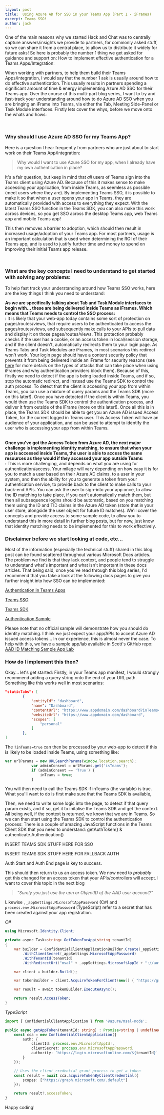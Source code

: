 ```yaml
---
layout: post
title:  Using Azure AD for SSO in your Teams App (Part 1 - iFrames)
excerpt: Teams SSO!
author: jack
---
```


One of the main reasons why we started Hack and Chat was to centrally capture answers/insights we provide to partners, for commonly asked stuff,  so we can share it from a central place, to allow us to distribute it widely for future asks! So here is probably the number 1 thing we get asked for guidance and support on: How to implement effective authentication for a Teams Apps/Integration:

When working with partners, to help them build their Teams Apps/Integration, I would say that the number 1 ask is usually around how to do effective authentication. This usually results in partners spending a significant amount of time & energy implementing Azure AD SSO for their Teams app. Over the course of this multi-part blog series, I want to try and fast-track your understanding around how to do Azure AD SSO when you are bringing an iFrame into Teams, via either the Tab, Meeting Side-Panel or Task Module interfaces. Firstly lets cover the whys, before we move onto the whats and hows:

<br>

### Why should I use Azure AD SSO for my Teams App?
Here is a question I hear frequently from partners who are just about to start work on their Teams App/Integration:

>Why would I want to use Azure SSO for my app, when I already have my own authentication in place?

It's a fair question, but keep in mind that *all* users of Teams sign into the Teams client using Azure AD. Because of this it makes sense to make accessing your application, from inside Teams, as seemless as possible (meet users where they are). By implementing Teams SSO, it is possible to make it so that when a user opens your app in Teams, they are automatically provided with access to everything they expect. With the latest Teams SSO function in the Teams SDK, you can also make this work across devices, so you get SSO across the desktop Teams app, web Teams app and mobile Teams app!

This then removes a barrier to adoption, which should then result in increased usage/adoption of your Teams app. For most partners, usage is an important calculation that is used when determining the ROI of their Teams app, and is used to justify further time and money to spend on improving their initial Teams app release.

<br>

### What are the key concepts I need to understand to get started with solving any problems:
To help fast track your understanding around how Teams SSO works, here are the key things I think you need to understand:

**As we are specifically talking about Tab and Task Module interfaces to begin with... these are being delivered inside Teams as iFrames. Which means that Teams needs to control the SSO process:**
<br />
: It is likely that your web-app today contains some sort of protection on pages/routes/views, that require users to be authenticated to access the pages/routes/views, and subsequently make calls to your APIs to pull data and display it on those pages/routes/views. This protection probably checks if the user has a cookie, or an access token in local/session storage, and if the client doesn't, automatically redirects them to your login page. As Teams Tabs and Task Modules are iFrames, in most scenarios this redirect won't work. Your login page should have a content security policy that prevents it from being delivered inside an iFrame for security reasons (see [here](https://content-security-policy.com/?msclkid=f6754f1bc17711ecbe5a764f96d3960d) for more details on the types of attacks that can take place when using iFrames and why authentication providers block them). Because of this, firstly we need to detect if the app is being loaded inside Teams, and if so, stop the automatic redirect, and instead use the Teams SDK to control the auth process. To detect that the client is accessing your app from within Teams, you can use a mixture of query params and the Teams SDK (more on this later!). Once you have  detected if the client is within Teams, you would then use the Teams SDK to control the authentication process, and deliver it from outside of the iFrame (more on this later!). Once all this is in place, the Teams SDK should be able to get you an Azure AD issued Access Token, for the current logged in Teams user. This Access Token will have an audience of your application, and can be used to attempt to identify the user who is accessing your app from within Teams.
<br />
<br />

**Once you've got the Access Token from Azure AD, the next major challenge is implementing identity matching, to ensure that when your app is accessed inside Teams, the user is able to access the same resources as they would if they accessed your app outside Teams:**
<br />
: This is more challenging, and depends on what you are using for authentication/access. Your milage will vary depending on how easy it is for you to match a user based on their Azure AD claims, to a user in your system, and then the ability for you to generate a token from your authentication service, to provide back to the client to make calls to your back-end APIs. You can ask the user to sign-into your app once, to allow the ID matching to take place, if you can't automatically match them, but then all subsequence logins should be automatic, based on you matching them using the ID and TID claims in the Azure AD token (store that in your user store, alongside the user object for future ID matches). We'll cover the concepts and provide access to some sample code, to allow you to understand this in more detail in further blog posts, but for now, just know that identity matching needs to be implemented for this to work effectively.

### Disclaimer before we start looking at code, etc...
Most of the information (especially the technical stuff) shared in this blog post can be found scattered throughout various Microsoft Docs articles. The problem we find is that they lack context, and people tend to struggle to understand what's important and what isn't important in these docs articles. That being said, once you've read through this blog series, I'd recommend that you take a look at the following docs pages to give you further insight into how SSO can be implemented:

[Authentication in Teams Apps](https://github.com/Microsoft/botframework-sdk)

[Teams SSO](https://github.com/Microsoft/botframework-sdk)

[Teams SDK](https://github.com/Microsoft/botframework-sdk)

[Authentication Sample](https://github.com/Microsoft/botframework-sdk)

Please note that no official sample will demonstrate how you should do identity matching. I think we just expect your app/APIs to accept Azure AD issued access tokens... In our experience, this is almost never the case. To help with this, we have a sample app/lab available in Scott's GitHub repo: [AAD ID Matching Sample App Lab](https://github.com/Microsoft/botframework-sdk)


### How do I implement this then?
Okay... let's get started:
Firstly, in your Teams app manifest, I would strongly recommend adding a query string onto the end of your URL path. Something like this works well in most scenarios:

```json
"staticTabs": [
        {
            "entityId": "dashboard",
            "name": "Dashboard",
            "contentUrl": "https://www.appdomain.com/dashboard?inTeams=true",
            "websiteUrl": "https://www.appdomain.com/dashboard",
            "scopes": [
                "personal"
            ]
        },
]
```

The ```?inTeams=true``` can then be processed by your web-app to detect if this is likely to be loaded inside Teams, using something like:

```js
var urlParams = new URLSearchParams(window.location.search);
            var adminConsent = urlParams.get('isTeams');
            if (adminConsent == 'True') {
                inTeams = true;
            }
```

You will then need to call the Teams SDK if inTeams (the variable) is true. What you'll want to do is first make sure that the Teams SDK is available, 

Then, we need to write some logic into the page, to detect if that query param exists, and if so, get it to initalise the Teams SDK and get the context.
All being well, if the context is returned, we know that we are in Teams. So we can then start using the Teams SDK to control the authentication process:
There is a couple of amazing JavaScript functions in the Teams Client SDK that you need to understand:
getAuthToken()
&
authenticate.Authentication()

INSERT TEAMS SDK STUFF HERE FOR SSO


INSERT TEAMS SDK STUFF HERE FOR FALLBACK AUTH

Auth Start and Auth End page is key to success. 

This should then return to us an access token. We now need to *probably* get this changed for an access token that your APIs/controllers will accept. I want to cover this topic in the next blog

> _"Surely you just use the upn or ObjectID of the AAD user account?"_



Likewise , `_appSettings.MicrosoftAppPassword` (C#) and `process.env.MicrosoftAppPassword` (TypeScript) refer to a secret that has been created against your app registration.

_C#_
```cs
using Microsoft.Identity.Client;

private async Task<string> GetTokenForApp(string tenantId)
{
    var builder = ConfidentialClientApplicationBuilder.Create(_appSettings.MicrosoftAppId)
        .WithClientSecret(_appSettings.MicrosoftAppPassword)
        .WithTenantId(tenantId)
        .WithRedirectUri("msal" + _appSettings.MicrosoftAppId + "://auth");

    var client = builder.Build();

    var tokenBuilder = client.AcquireTokenForClient(new[] { "https://graph.microsoft.com/.default" });

    var result = await tokenBuilder.ExecuteAsync();

    return result.AccessToken;
}
```

_TypeScript_
```ts
import { ConfidentialClientApplication } from '@azure/msal-node';

public async getAppToken(tenantId: string) : Promise<string | undefined> {
    const cca = new ConfidentialClientApplication({
        auth: {
            clientId: process.env.MicrosoftAppId!,
            clientSecret: process.env.MicrosoftAppPassword,
            authority: `https://login.microsoftonline.com/${tenantId}`
        }
    });

    // Uses the client credential grant process to get a token
    const result = await cca.acquireTokenByClientCredential({
        scopes: ["https://graph.microsoft.com/.default"]
    });

    return result?.accessToken;
}
```



Happy coding!
